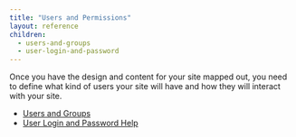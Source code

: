 ```yaml
---
title: "Users and Permissions"
layout: reference
children:
  - users-and-groups
  - user-login-and-password
---
```


Once you have the design and content for your site mapped out, you need to define what kind of users your site will have and how they will interact with your site.

* [Users and Groups](/tutorials/core-concepts/users-and-permissions/users-and-groups.md)
* [User Login and Password Help](/tutorials/core-concepts/users-and-permissions/user-login-and-password.md)